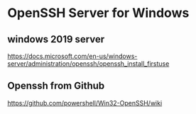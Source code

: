 # OpenSSH Server for Windows

## windows 2019 server
https://docs.microsoft.com/en-us/windows-server/administration/openssh/openssh_install_firstuse
## Openssh from Github
https://github.com/powershell/Win32-OpenSSH/wiki
